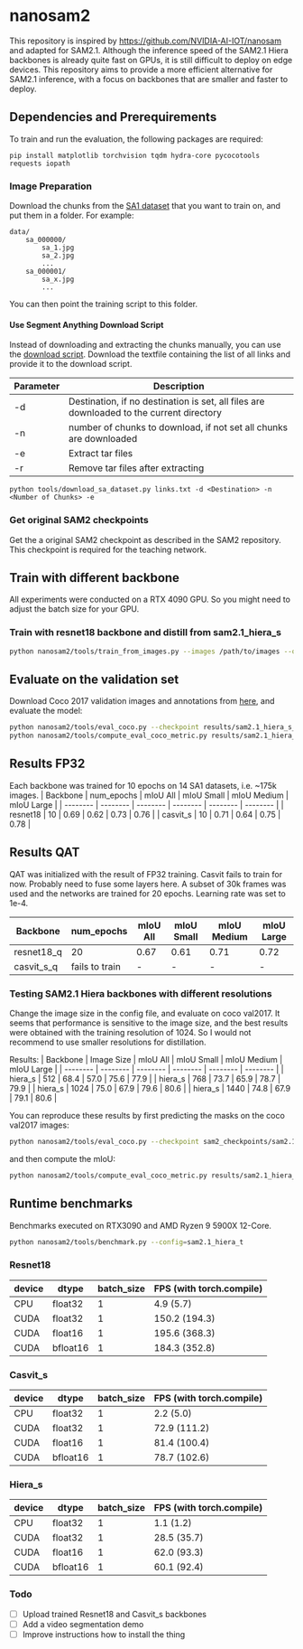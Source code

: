 # nanosam2
This repository is inspired by https://github.com/NVIDIA-AI-IOT/nanosam and adapted for SAM2.1.
Although the inference speed of the SAM2.1 Hiera backbones is already quite fast on GPUs, it is still difficult to deploy on edge devices.
This repository aims to provide a more efficient alternative for SAM2.1 inference, with a focus on backbones that are smaller and faster to deploy.


## Dependencies and Prerequirements

To train and run the evaluation, the following packages are required:

```
pip install matplotlib torchvision tqdm hydra-core pycocotools requests iopath
```

### Image Preparation

Download the chunks from the [SA1 dataset](https://ai.meta.com/datasets/segment-anything-downloads/) that you want to train on, and put them in a folder. For example:
```
data/
    sa_000000/
        sa_1.jpg
        sa_2.jpg
        ...
    sa_000001/
        sa_x.jpg
        ...
```
You can then point the training script to this folder.

#### Use Segment Anything Download Script

Instead of downloading and extracting the chunks manually, you can use the [download script](tools/download_sa_dataset.py). Download the textfile containing the list of all links and provide it to the download script. 

| Parameter | Description |
| --- | --- |
| -d  | Destination, if no destination is set, all files are downloaded to the current directory|
| -n  | number of chunks to download, if not set all chunks are downloaded |
| -e | Extract tar files |
| -r | Remove tar files after extracting |
```
python tools/download_sa_dataset.py links.txt -d <Destination> -n <Number of Chunks> -e
```

### Get original SAM2 checkpoints

Get the a original SAM2 checkpoint as described in the SAM2 repository. This checkpoint is required for the teaching network.

## Train with different backbone
All experiments were conducted on a RTX 4090 GPU. So you might need to adjust the batch size for your GPU.

### Train with resnet18 backbone and distill from sam2.1_hiera_s
```bash
python nanosam2/tools/train_from_images.py --images /path/to/images --output_dir results/sam2.1_hiera_s_resnet18 --model_name resnet18 --nanosam2_config nanosam2.1_resnet18 --sam2_config sam2.1_hiera_s --checkpoint sam2_checkpoints/sam2.1_hiera_small.pt --batch_size 16 --num_epochs 100 
```

## Evaluate on the validation set
Download Coco 2017 validation images and annotations from [here](https://cocodataset.org/#download), and evaluate the model:
```bash
python nanosam2/tools/eval_coco.py --checkpoint results/sam2.1_hiera_s_resnet18/checkpoint.pth --sam2_config nanosam2.1_resnet18 --output results/sam2.1_hiera_s_resnet18/coco_results.json
python nanosam2/tools/compute_eval_coco_metric.py results/sam2.1_hiera_s_resnet18/coco_results.json 
```


## Results FP32
Each backbone was trained for 10 epochs on 14 SA1 datasets, i.e. ~175k images.
| Backbone | num_epochs | mIoU  All | mIoU Small | mIoU Medium | mIoU Large |
| -------- | -------- | -------- | -------- | -------- | -------- |
| resnet18 | 10 | 0.69 | 0.62 | 0.73 | 0.76 |
| casvit_s | 10 | 0.71 | 0.64 | 0.75 | 0.78 |

## Results QAT
QAT was initialized with the result of FP32 training. Casvit fails to train for now.
Probably need to fuse some layers here. A subset of 30k frames was used and the networks are
trained for 20 epochs. Learning rate was set to 1e-4.

| Backbone | num_epochs | mIoU  All | mIoU Small | mIoU Medium | mIoU Large |
| -------- | -------- | -------- | -------- | -------- | -------- |
| resnet18_q | 20 | 0.67 | 0.61 | 0.71 | 0.72 |
| casvit_s_q | fails to train | - | - | - | - |


### Testing SAM2.1 Hiera backbones with different resolutions
Change the image size in the config file, and evaluate on coco val2017. It seems that performance is sensitive to the image size, and the best results were obtained with the training resolution of 1024. So I would not recommend to use smaller resolutions for distillation. 

Results:
| Backbone | Image Size | mIoU All | mIoU Small | mIoU Medium | mIoU Large |
| -------- | -------- | -------- | -------- | -------- | -------- |
| hiera_s | 512 | 68.4 | 57.0 | 75.6 | 77.9 |
| hiera_s | 768 | 73.7 | 65.9 | 78.7 | 79.9 |
| hiera_s | 1024 | 75.0 | 67.9 | 79.6 | 80.6 |
| hiera_s | 1440 | 74.8 | 67.9 | 79.1 | 80.6 |

You can reproduce these results by first predicting the masks on the coco val2017 images:
```bash
python nanosam2/tools/eval_coco.py --checkpoint sam2_checkpoints/sam2.1_hiera_small.pt --sam2_config sam2.1_hiera_s --output results/sam2.1_hiera_s/coco_results.json --coco_root PATH_TO_COCO_VAL2017 --coco_ann PATH_TO_COCO_ANNOTATIONS
```
and then compute the mIoU:
```bash
python nanosam2/tools/compute_eval_coco_metric.py results/sam2.1_hiera_s/coco_results.json --size all (or small, medium, large)
```
## Runtime benchmarks
Benchmarks executed on RTX3090 and AMD Ryzen 9 5900X 12-Core.
```bash
python nanosam2/tools/benchmark.py --config=sam2.1_hiera_t
```
### Resnet18
| device | dtype | batch_size | FPS (with torch.compile) |
| -------- | -------- | -------- | -------- |
| CPU | float32 | 1 | 4.9 (5.7) |
| CUDA | float32 | 1 | 150.2 (194.3) | 
| CUDA | float16 | 1 | 195.6 (368.3) | 
| CUDA | bfloat16 | 1 | 184.3 (352.8) | 

### Casvit_s
|  device | dtype | batch_size | FPS (with torch.compile)|
| -------- | -------- | -------- | -------- |
| CPU | float32 | 1 | 2.2 (5.0) |
| CUDA | float32 | 1 | 72.9 (111.2) | 
| CUDA | float16 | 1 | 81.4 (100.4) | 
| CUDA | bfloat16 | 1 | 78.7 (102.6) | 

### Hiera_s
|  device | dtype | batch_size | FPS (with torch.compile)|
| -------- | -------- | -------- | -------- |
| CPU | float32 | 1 | 1.1 (1.2) |
| CUDA | float32 | 1 | 28.5 (35.7) | 
| CUDA | float16 | 1 | 62.0 (93.3) | 
| CUDA | bfloat16 | 1 | 60.1 (92.4) | 

### Todo 

- [ ] Upload trained Resnet18 and Casvit_s backbones
- [ ] Add a video segmentation demo
- [ ] Improve instructions how to install the thing
